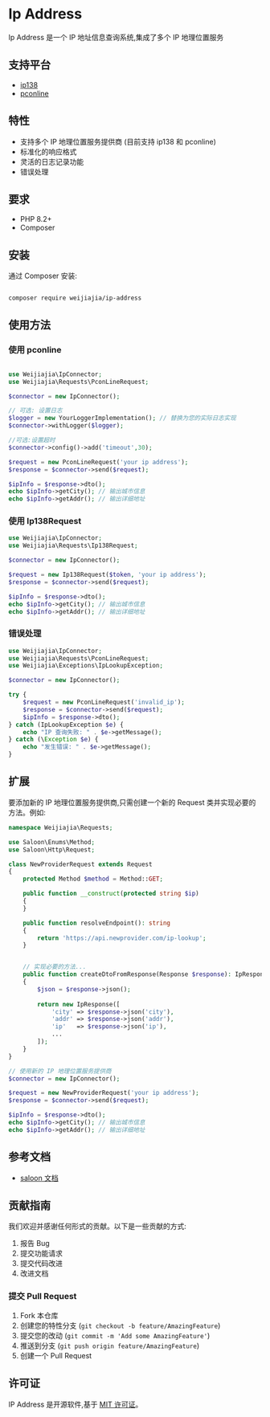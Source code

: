 # Ip Address

Ip Address 是一个 IP 地址信息查询系统,集成了多个 IP 地理位置服务

## 支持平台
- [ip138](http://api.ipshudi.com)
- [pconline](https://whois.pconline.com.cn)

## 特性

- 支持多个 IP 地理位置服务提供商 (目前支持 ip138 和 pconline)
- 标准化的响应格式
- 灵活的日志记录功能
- 错误处理


## 要求

- PHP 8.2+
- Composer

## 安装

通过 Composer 安装:

```bash

composer require weijiajia/ip-address
```

## 使用方法
### 使用 pconline

```php

use Weijiajia\IpConnector;
use Weijiajia\Requests\PconLineRequest;

$connector = new IpConnector();

// 可选: 设置日志
$logger = new YourLoggerImplementation(); // 替换为您的实际日志实现
$connector->withLogger($logger);

//可选:设置超时
$connector->config()->add('timeout',30);

$request = new PconLineRequest('your ip address');
$response = $connector->send($request);

$ipInfo = $response->dto();
echo $ipInfo->getCity(); // 输出城市信息
echo $ipInfo->getAddr(); // 输出详细地址
```

### 使用 Ip138Request

```php
use Weijiajia\IpConnector;
use Weijiajia\Requests\Ip138Request;

$connector = new IpConnector();

$request = new Ip138Request($token, 'your ip address');
$response = $connector->send($request);

$ipInfo = $response->dto();
echo $ipInfo->getCity(); // 输出城市信息
echo $ipInfo->getAddr(); // 输出详细地址
```

### 错误处理

```php
use Weijiajia\IpConnector;
use Weijiajia\Requests\PconLineRequest;
use Weijiajia\Exceptions\IpLookupException;

$connector = new IpConnector();

try {
    $request = new PconLineRequest('invalid_ip');
    $response = $connector->send($request);
    $ipInfo = $response->dto();
} catch (IpLookupException $e) {
    echo "IP 查询失败: " . $e->getMessage();
} catch (\Exception $e) {
    echo "发生错误: " . $e->getMessage();
}
```

## 扩展

要添加新的 IP 地理位置服务提供商,只需创建一个新的 Request 类并实现必要的方法。例如:

```php
namespace Weijiajia\Requests;

use Saloon\Enums\Method;
use Saloon\Http\Request;

class NewProviderRequest extends Request
{
    protected Method $method = Method::GET;

    public function __construct(protected string $ip)
    {
    }

    public function resolveEndpoint(): string
    {
        return 'https://api.newprovider.com/ip-lookup';
    }


    // 实现必要的方法...
    public function createDtoFromResponse(Response $response): IpResponse
    {
        $json = $response->json();
        
        return new IpResponse([
            'city' => $response->json('city'),
            'addr' => $response->json('addr'),
            'ip'   => $response->json('ip'),
            ...
        ]);
    }
}

// 使用新的 IP 地理位置服务提供商
$connector = new IpConnector();

$request = new NewProviderRequest('your ip address');
$response = $connector->send($request);

$ipInfo = $response->dto();
echo $ipInfo->getCity(); // 输出城市信息
echo $ipInfo->getAddr(); // 输出详细地址
```

## 参考文档
- [saloon 文档](https://docs.saloon.dev/)

## 贡献指南

我们欢迎并感谢任何形式的贡献。以下是一些贡献的方式:

1. 报告 Bug
2. 提交功能请求
3. 提交代码改进
4. 改进文档

### 提交 Pull Request

1. Fork 本仓库
2. 创建您的特性分支 (`git checkout -b feature/AmazingFeature`)
3. 提交您的改动 (`git commit -m 'Add some AmazingFeature'`)
4. 推送到分支 (`git push origin feature/AmazingFeature`)
5. 创建一个 Pull Request

## 许可证
IP Address 是开源软件,基于 [MIT 许可证](LICENSE.md)。
